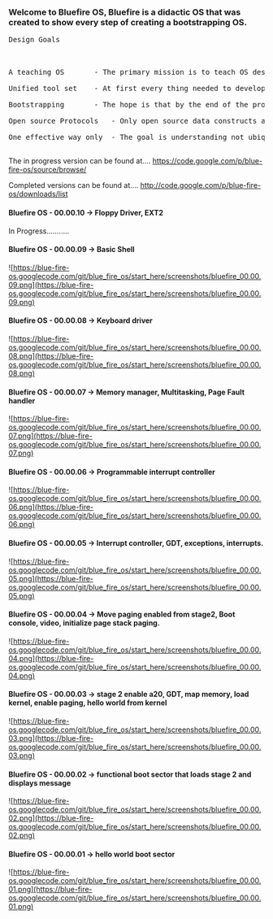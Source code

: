 ### Welcome to Bluefire OS, Bluefire is a didactic OS that was created to show every step of creating a bootstrapping OS. ###

<pre>
Design Goals<br>
<br>
A teaching OS		- The primary mission is to teach OS design. Elegance and advance features are routinely used but never at the expense of the primary goal.<br>
Unified tool set 	- At first every thing needed to develop the OS is available in Linux (as of this writing Bochs Debugger is lacking and is done in windows).<br>
Bootstrapping		- The hope is that by the end of the project the OS can build its self.<br>
Open source Protocols   - Only open source data constructs are used I.E. ext2 everywhere no fat12<br>
One effective way only	- The goal is understanding not ubiquity so the OS is designed to work on a reference architecture and nothing else.<br>
</pre>

The in progress version can be found at....
https://code.google.com/p/blue-fire-os/source/browse/

Completed versions can be found at....
http://code.google.com/p/blue-fire-os/downloads/list

#### Bluefire OS - 00.00.10 -> Floppy Driver, EXT2 ####
In Progress...........

#### Bluefire OS - 00.00.09 -> Basic Shell ####
![https://blue-fire-os.googlecode.com/git/blue_fire_os/start_here/screenshots/bluefire_00.00.09.png](https://blue-fire-os.googlecode.com/git/blue_fire_os/start_here/screenshots/bluefire_00.00.09.png)

#### Bluefire OS - 00.00.08 -> Keyboard driver ####
![https://blue-fire-os.googlecode.com/git/blue_fire_os/start_here/screenshots/bluefire_00.00.08.png](https://blue-fire-os.googlecode.com/git/blue_fire_os/start_here/screenshots/bluefire_00.00.08.png)

#### Bluefire OS - 00.00.07 -> Memory manager, Multitasking, Page Fault handler ####
![https://blue-fire-os.googlecode.com/git/blue_fire_os/start_here/screenshots/bluefire_00.00.07.png](https://blue-fire-os.googlecode.com/git/blue_fire_os/start_here/screenshots/bluefire_00.00.07.png)

#### Bluefire OS - 00.00.06 -> Programmable interrupt controller ####
![https://blue-fire-os.googlecode.com/git/blue_fire_os/start_here/screenshots/bluefire_00.00.06.png](https://blue-fire-os.googlecode.com/git/blue_fire_os/start_here/screenshots/bluefire_00.00.06.png)

#### Bluefire OS - 00.00.05 -> Interrupt controller, GDT, exceptions, interrupts. ####
![https://blue-fire-os.googlecode.com/git/blue_fire_os/start_here/screenshots/bluefire_00.00.05.png](https://blue-fire-os.googlecode.com/git/blue_fire_os/start_here/screenshots/bluefire_00.00.05.png)

#### Bluefire OS - 00.00.04 -> Move paging enabled from stage2, Boot console, video, initialize page stack paging. ####
![https://blue-fire-os.googlecode.com/git/blue_fire_os/start_here/screenshots/bluefire_00.00.04.png](https://blue-fire-os.googlecode.com/git/blue_fire_os/start_here/screenshots/bluefire_00.00.04.png)

#### Bluefire OS - 00.00.03 -> stage 2 enable a20, GDT, map memory, load kernel, enable paging, hello world from kernel ####
![https://blue-fire-os.googlecode.com/git/blue_fire_os/start_here/screenshots/bluefire_00.00.03.png](https://blue-fire-os.googlecode.com/git/blue_fire_os/start_here/screenshots/bluefire_00.00.03.png)

#### Bluefire OS - 00.00.02 -> functional boot sector that loads stage 2 and displays message ####
![https://blue-fire-os.googlecode.com/git/blue_fire_os/start_here/screenshots/bluefire_00.00.02.png](https://blue-fire-os.googlecode.com/git/blue_fire_os/start_here/screenshots/bluefire_00.00.02.png)

#### Bluefire OS - 00.00.01 -> hello world boot sector ####
![https://blue-fire-os.googlecode.com/git/blue_fire_os/start_here/screenshots/bluefire_00.00.01.png](https://blue-fire-os.googlecode.com/git/blue_fire_os/start_here/screenshots/bluefire_00.00.01.png)